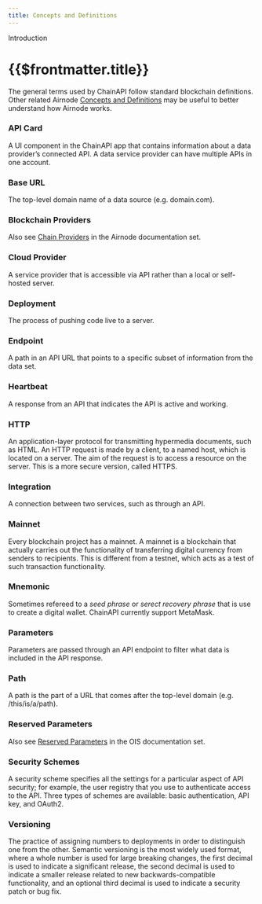 ```yaml
---
title: Concepts and Definitions
---
```


<TitleSpan>Introduction</TitleSpan>

# {{$frontmatter.title}}

<TocHeader />
<!-- ONLY USE :include-level="[3,4]" so the definitions come thru -->
<TOC class="table-of-contents" :include-level="[3,4]" />

The general terms used by ChainAPI follow standard blockchain definitions. Other
related Airnode [Concepts and Definitions](../../airnode/v0.6/concepts/) may be
useful to better understand how Airnode works.

### API Card

A UI component in the ChainAPI app that contains information about a data
provider’s connected API. A data service provider can have multiple APIs in one
account.

### Base URL

The top-level domain name of a data source (e.g. domain.com).

### Blockchain Providers

Also see [Chain Providers](../../airnode/v0.6/concepts/chain-providers.md) in
the Airnode documentation set.

### Cloud Provider

A service provider that is accessible via API rather than a local or self-hosted
server.

### Deployment

The process of pushing code live to a server.

### Endpoint

A path in an API URL that points to a specific subset of information from the
data set.

### Heartbeat

A response from an API that indicates the API is active and working.

### HTTP

An application-layer protocol for transmitting hypermedia documents, such as
HTML. An HTTP request is made by a client, to a named host, which is located on
a server. The aim of the request is to access a resource on the server. This is
a more secure version, called HTTPS.

### Integration

A connection between two services, such as through an API.

### Mainnet

Every blockchain project has a mainnet. A mainnet is a blockchain that actually
carries out the functionality of transferring digital currency from senders to
recipients. This is different from a testnet, which acts as a test of such
transaction functionality.

### Mnemonic

Sometimes refereed to a _seed phrase_ or _serect recovery phrase_ that is use to
create a digital wallet. ChainAPI currently support MetaMask.

### Parameters

Parameters are passed through an API endpoint to filter what data is included in
the API response.

### Path

A path is the part of a URL that comes after the top-level domain (e.g.
/this/is/a/path).

### Reserved Parameters

Also see [Reserved Parameters](../../ois/v1.0.0/reserved-parameters.md) in the
OIS documentation set.

### Security Schemes

A security scheme specifies all the settings for a particular aspect of API
security; for example, the user registry that you use to authenticate access to
the API. Three types of schemes are available: basic authentication, API key,
and OAuth2.

### Versioning

The practice of assigning numbers to deployments in order to distinguish one
from the other. Semantic versioning is the most widely used format, where a
whole number is used for large breaking changes, the first decimal is used to
indicate a significant release, the second decimal is used to indicate a smaller
release related to new backwards-compatible functionality, and an optional third
decimal is used to indicate a security patch or bug fix.
